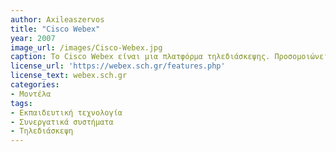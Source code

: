 ```yaml
---
author: Axileaszervos
title: "Cisco Webex"
year: 2007
image_url: /images/Cisco-Webex.jpg
caption: Το Cisco Webex είναι μια πλατφόρμα τηλεδιάσκεψης. Προσομοιώνει την λειτουργίας της φυσικής παρουσίας στην τάξη, μέσω της ψηφιακής τάξης και των εργαλείων που διαθέτει. Μέσω αυτής της πλατφόρμας, δίνεται η ευκαιρία στον εκπαιδευτικό να αλληλεπιδράσει και συνεργαστεί με τα παιδιά, με έναν νέο διαφορετικό τρόπο. 
license_url: 'https://webex.sch.gr/features.php'
license_text: webex.sch.gr
categories:
- Μοντέλα
tags:
- Εκπαιδευτική τεχνολογία
- Συνεργατικά συστήματα
- Τηλεδιάσκεψη
---
```


